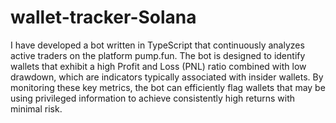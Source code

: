 # wallet-tracker-Solana
I have developed a bot written in TypeScript that continuously analyzes active traders on the platform pump.fun. The bot is designed to identify wallets that exhibit a high Profit and Loss (PNL) ratio combined with low drawdown, which are indicators typically associated with insider wallets. By monitoring these key metrics, the bot can efficiently flag wallets that may be using privileged information to achieve consistently high returns with minimal risk.


